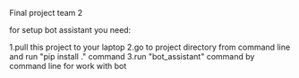 Final project team 2

for setup bot assistant you need:

1.pull this project to your laptop
2.go to project directory from command line and run "pip install ." command
3.run "bot_assistant" command by command line for work with bot